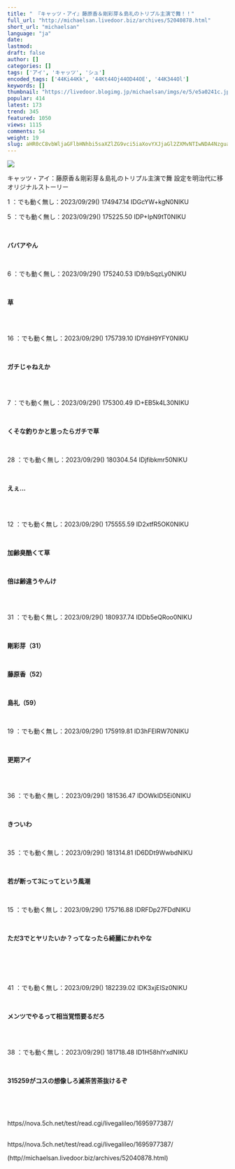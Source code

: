 ```yaml
---
title: " 『キャッツ・アイ』藤原香＆剛彩芽＆島礼のトリプル主演で舞！！"
full_url: "http://michaelsan.livedoor.biz/archives/52040878.html"
short_url: "michaelsan"
language: "ja"
date: 
lastmod: 
draft: false
author: []
categories: []
tags: ['アイ', 'キャッツ', 'シュ']
encoded_tags: ['44Ki44Kk', '44Kt44Oj44OD44OE', '44K344Ol']
keywords: []
thumbnail: "https://livedoor.blogimg.jp/michaelsan/imgs/e/5/e5a0241c.jpg"
popular: 414
latest: 173
trend: 345
featured: 1050
views: 1115
comments: 54
weight: 19
slug: aHR0cC8vbWljaGFlbHNhbi5saXZlZG9vci5iaXovYXJjaGl2ZXMvNTIwNDA4NzguaHRtbA==
---
```


![](https://livedoor.blogimg.jp/michaelsan/imgs/e/5/e5a0241c.jpg)

<div><p>キャッツ・アイ：藤原香＆剛彩芽＆島礼のトリプル主演で舞 設定を明治代に移オリジナルストーリー</p><p>1 ：でも動く無し：2023/09/29() 174947.14 IDGcYW+kgN0NIKU</p><p>5 ：でも動く無し：2023/09/29() 175225.50 IDP+IpN9tT0NIKU</p><br><b><p>ババアやん</p></b><br><p>6 ：でも動く無し：2023/09/29() 175240.53 ID9/bSqzLy0NIKU</p><br><b><p>草 </p><br></b><br><p>16 ：でも動く無し：2023/09/29() 175739.10 IDYdiH9YFY0NIKU</p><br><b><p>ガチじゃねえか </p><br></b><br><p>7 ：でも動く無し：2023/09/29() 175300.49 ID+EB5k4L30NIKU</p><br><b><p>くそな釣りかと思ったらガチで草 </p></b><br><p>28 ：でも動く無し：2023/09/29() 180304.54 IDjfibkmr50NIKU</p><br><b><p>えぇ...</p><br></b><br><p>12 ：でも動く無し：2023/09/29() 175555.59 ID2xtfR5OK0NIKU</p><br><p><b><p>加齢臭酷くて草</p></b></p><p><b><p><br></p></b></p><b><p>倍は齢違うやんけ </p><br></b><br><p>31 ：でも動く無し：2023/09/29() 180937.74 IDDb5eQRoo0NIKU</p><br><p><b><p>剛彩芽（31）</p></b></p><p><b><p><br></p></b></p><p><b><p>藤原香（52）</p></b></p><p><b><p><br></p></b></p><b><p>島礼（59） </p></b><br><p>19 ：でも動く無し：2023/09/29() 175919.81 ID3hFEIRW70NIKU</p><br><b><p>更期アイ </p><br></b><br><p>36 ：でも動く無し：2023/09/29() 181536.47 IDOWkID5Ei0NIKU</p><br><b><p>きついわ </p></b><br><p>35 ：でも動く無し：2023/09/29() 181314.81 ID6DDt9WwbdNIKU</p><br><b><p>若が断って3にってという風潮 </p></b><br><p>15 ：でも動く無し：2023/09/29() 175716.88 IDRFDp27FDdNIKU</p><br><b><p><p>ただ3でとヤリたいか？ってなったら綺麗にかれやな </p><br></p><br></b><br><p>41 ：でも動く無し：2023/09/29() 182239.02 IDK3xjElSz0NIKU</p><br><b><p>メンツでやるって相当覚悟要るだろ </p><br></b><br><p>38 ：でも動く無し：2023/09/29() 181718.48 ID1H58hIYxdNIKU</p><br><b><p><p>315259がコスの想像しろ滅茶苦茶抜けるぞ </p><br></p><br></b><br>https//nova.5ch.net/test/read.cgi/livegalileo/1695977387/<br><br clear='all'> <p id='a6850dc6aefc0d5bbff2bea180d92d89'> </p> <p id='a6850dc6aefc0d5bbff2bea180d92d89'> </p> <p class='alistcloud-container-6795'></p> <p>https//nova.5ch.net/test/read.cgi/livegalileo/1695977387/</p></div>

(http//michaelsan.livedoor.biz/archives/52040878.html)
